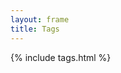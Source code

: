 ```yaml
---
layout: frame
title: Tags
---
```

<style type="text/css">
	.tags {
		margin-top: 20px;
	}
	.tags h4 {
		font-size: 28px;
	}
	.tags .clear {
		font-size: 20px;
	}
	.tags-content a {
		font-size: 20px;
		line-height: 38px;
		color: gray;
	}
	.tag-results {
		margin-top: 20px;
		padding-left: 15px;
	}
</style>
<div class="container">
<div class="row">
	<div class="col-md-3 col-md-offset-2">
		{% include tags.html %}
	</div>
	<div class="col-md-7 tag-results">
	</div>
</div>
</div>
<script>
// 修改h4
$(".tags h4").html('Tags');
//
var tag_hash_change = function(){
	if(window.location.pathname.substr(0,5)=='/tags'){
		var str = tag_pjax.pressed_tag().join(",");
		var url = '#'+str;
		window.history.replaceState('','', url);
	}
};
$(function(){
	// 按hash点击
	var tagstr = window.location.hash.substr(1);
	var tagts = tagstr.split(',');
	for (var i = tagts.length - 1; i >= 0; i--) {
		$("a[data-tag='"+tagts[i]+"']").click();
	}
	// 修改hash
	tag_pjax.bind({
		tag_changed: tag_hash_change,
	});
	// 加载列表
	tag_pjax.get_post_list();
})
</script>